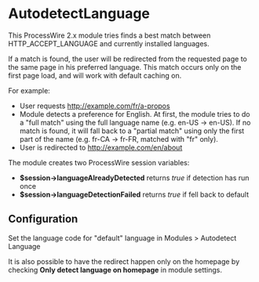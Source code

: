 # AutodetectLanguage
This ProcessWire 2.x module tries finds a best match between HTTP_ACCEPT_LANGUAGE and currently installed languages. 

If a match is found, the user will be redirected from the requested page to the same page in his preferred language. This match occurs only on the first page load, and will work with default caching on.

For example:
- User requests http://example.com/fr/a-propos
- Module detects a preference for English. At first, the module tries to do a "full match" using the full language name (e.g. en-US -> en-US). If no match is found, it will fall back to a "partial match" using only the first part of the name (e.g. fr-CA -> fr-FR, matched with "fr" only).
- User is redirected to http://example.com/en/about

The module creates two ProcessWire session variables:
- **$session->languageAlreadyDetected** returns *true* if detection has run once
- **$session->languageDetectionFailed** returns *true* if fell back to default

## Configuration
Set the language code for "default" language in Modules > Autodetect Language

It is also possible to have the redirect happen only on the homepage by checking **Only detect language on homepage** in module settings.
